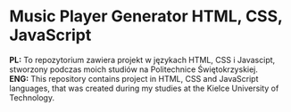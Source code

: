 # Music Player Generator HTML, CSS, JavaScript
<b>PL:</b> To repozytorium zawiera projekt w językach HTML, CSS i Javascipt, stworzony podczas moich studiów na Politechnice Świętokrzyskiej.<br/> 
<b>ENG:</b> This repository contains project in HTML, CSS and JavaScript languages, that was created during my studies at the Kielce University of Technology.
